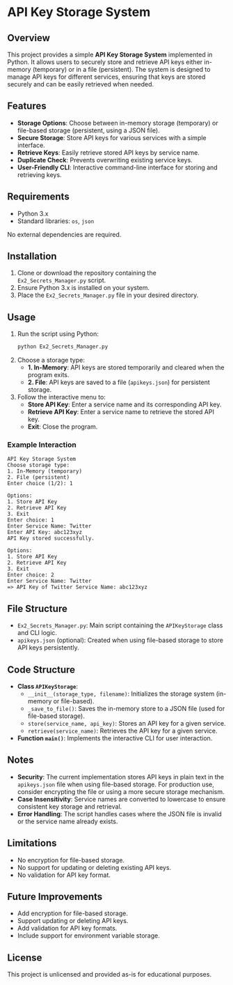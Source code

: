 # API Key Storage System

## Overview
This project provides a simple **API Key Storage System** implemented in Python. It allows users to securely store and retrieve API keys either in-memory (temporary) or in a file (persistent). The system is designed to manage API keys for different services, ensuring that keys are stored securely and can be easily retrieved when needed.

## Features
- **Storage Options**: Choose between in-memory storage (temporary) or file-based storage (persistent, using a JSON file).
- **Secure Storage**: Store API keys for various services with a simple interface.
- **Retrieve Keys**: Easily retrieve stored API keys by service name.
- **Duplicate Check**: Prevents overwriting existing service keys.
- **User-Friendly CLI**: Interactive command-line interface for storing and retrieving keys.

## Requirements
- Python 3.x
- Standard libraries: `os`, `json`

No external dependencies are required.

## Installation
1. Clone or download the repository containing the `Ex2_Secrets_Manager.py` script.
2. Ensure Python 3.x is installed on your system.
3. Place the `Ex2_Secrets_Manager.py` file in your desired directory.

## Usage
1. Run the script using Python:
   ```bash
   python Ex2_Secrets_Manager.py
   ```
2. Choose a storage type:
   - **1. In-Memory**: API keys are stored temporarily and cleared when the program exits.
   - **2. File**: API keys are saved to a file (`apikeys.json`) for persistent storage.
3. Follow the interactive menu to:
   - **Store API Key**: Enter a service name and its corresponding API key.
   - **Retrieve API Key**: Enter a service name to retrieve the stored API key.
   - **Exit**: Close the program.

### Example Interaction
```plaintext
API Key Storage System
Choose storage type:
1. In-Memory (temporary)
2. File (persistent)
Enter choice (1/2): 1

Options:
1. Store API Key
2. Retrieve API Key
3. Exit
Enter choice: 1
Enter Service Name: Twitter
Enter API Key: abc123xyz
API Key stored successfully.

Options:
1. Store API Key
2. Retrieve API Key
3. Exit
Enter choice: 2
Enter Service Name: Twitter
=> API Key of Twitter Service Name: abc123xyz
```

## File Structure
- `Ex2_Secrets_Manager.py`: Main script containing the `APIKeyStorage` class and CLI logic.
- `apikeys.json` (optional): Created when using file-based storage to store API keys persistently.

## Code Structure
- **Class `APIKeyStorage`**:
  - `__init__(storage_type, filename)`: Initializes the storage system (in-memory or file-based).
  - `_save_to_file()`: Saves the in-memory store to a JSON file (used for file-based storage).
  - `store(service_name, api_key)`: Stores an API key for a given service.
  - `retrieve(service_name)`: Retrieves the API key for a given service.
- **Function `main()`**: Implements the interactive CLI for user interaction.

## Notes
- **Security**: The current implementation stores API keys in plain text in the `apikeys.json` file when using file-based storage. For production use, consider encrypting the file or using a more secure storage mechanism.
- **Case Insensitivity**: Service names are converted to lowercase to ensure consistent key storage and retrieval.
- **Error Handling**: The script handles cases where the JSON file is invalid or the service name already exists.

## Limitations
- No encryption for file-based storage.
- No support for updating or deleting existing API keys.
- No validation for API key format.

## Future Improvements
- Add encryption for file-based storage.
- Support updating or deleting API keys.
- Add validation for API key formats.
- Include support for environment variable storage.

## License
This project is unlicensed and provided as-is for educational purposes.